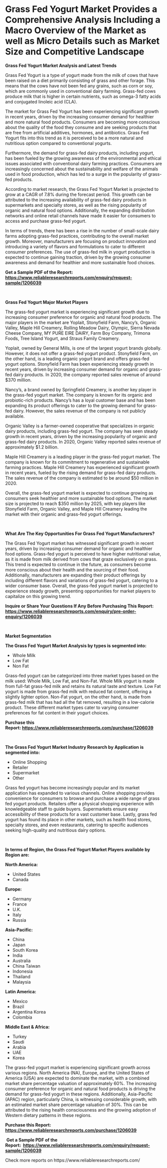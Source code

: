 <p><h1>Grass Fed Yogurt Market Provides a Comprehensive Analysis Including a Macro Overview of the Market as well as Micro Details such as Market Size and Competitive Landscape</h1></p><p><strong>Grass Fed Yogurt Market Analysis and Latest Trends</strong></p>
<p><p>Grass Fed Yogurt is a type of yogurt made from the milk of cows that have been raised on a diet primarily consisting of grass and other forage. This means that the cows have not been fed any grains, such as corn or soy, which are commonly used in conventional dairy farming. Grass-fed cows produce milk that is higher in certain nutrients, such as omega-3 fatty acids and conjugated linoleic acid (CLA).</p><p>The market for Grass Fed Yogurt has been experiencing significant growth in recent years, driven by the increasing consumer demand for healthier and more natural food products. Consumers are becoming more conscious about the quality of the food they consume and are seeking products that are free from artificial additives, hormones, and antibiotics. Grass Fed Yogurt fits into this trend as it is perceived to be a more natural and nutritious option compared to conventional yogurts.</p><p>Furthermore, the demand for grass-fed dairy products, including yogurt, has been fueled by the growing awareness of the environmental and ethical issues associated with conventional dairy farming practices. Consumers are increasingly concerned about the sustainability and welfare of the animals used in food production, which has led to a surge in the popularity of grass-fed products.</p><p>According to market research, the Grass Fed Yogurt Market is projected to grow at a CAGR of 7.8% during the forecast period. This growth can be attributed to the increasing availability of grass-fed dairy products in supermarkets and specialty stores, as well as the rising popularity of organic and natural food options. Additionally, the expanding distribution networks and online retail channels have made it easier for consumers to access and purchase grass-fed yogurt.</p><p>In terms of trends, there has been a rise in the number of small-scale dairy farms adopting grass-fed practices, contributing to the overall market growth. Moreover, manufacturers are focusing on product innovation and introducing a variety of flavors and formulations to cater to different consumer preferences. The use of grass-fed milk in yogurt production is expected to continue gaining traction, driven by the growing consumer awareness and demand for healthier and more sustainable food choices.</p></p>
<p><strong>Get a Sample PDF of the Report:&nbsp; <a href="https://www.reliableresearchreports.com/enquiry/request-sample/1206039">https://www.reliableresearchreports.com/enquiry/request-sample/1206039</a></strong></p>
<p>&nbsp;</p>
<p><strong>Grass Fed Yogurt Major Market Players</strong></p>
<p><p>The grass-fed yogurt market is experiencing significant growth due to increasing consumer preference for organic and natural food products. The major players in the market are Yoplait, Stonyfield Farm, Nancy’s, Organic Valley, Maple Hill Creamery, Rolling Meadow Dairy, Olympic, Sierra Nevada Cheese Company, MY PURE EIRE DAIRY, Farm Boy Company, Trimona Foods, Tree Island Yogurt, and Straus Family Creamery.</p><p>Yoplait, owned by General Mills, is one of the largest yogurt brands globally. However, it does not offer a grass-fed yogurt product. Stonyfield Farm, on the other hand, is a leading organic yogurt brand and offers grass-fed yogurt options. Stonyfield Farm has been experiencing steady growth in recent years, driven by increasing consumer demand for organic and grass-fed dairy products. In 2020, the company reported sales revenue of around $370 million.</p><p>Nancy’s, a brand owned by Springfield Creamery, is another key player in the grass-fed yogurt market. The company is known for its organic and probiotic-rich products. Nancy’s has a loyal customer base and has been expanding its product offerings to cater to the growing demand for grass-fed dairy. However, the sales revenue of the company is not publicly available.</p><p>Organic Valley is a farmer-owned cooperative that specializes in organic dairy products, including grass-fed yogurt. The company has seen steady growth in recent years, driven by the increasing popularity of organic and grass-fed dairy products. In 2020, Organic Valley reported sales revenue of approximately $1.2 billion.</p><p>Maple Hill Creamery is a leading player in the grass-fed yogurt market. The company is known for its commitment to regenerative and sustainable farming practices. Maple Hill Creamery has experienced significant growth in recent years, fueled by the rising demand for grass-fed dairy products. The sales revenue of the company is estimated to be around $50 million in 2020.</p><p>Overall, the grass-fed yogurt market is expected to continue growing as consumers seek healthier and more sustainable food options. The market size is projected to reach $350 million by 2025, with key players like Stonyfield Farm, Organic Valley, and Maple Hill Creamery leading the market with their organic and grass-fed yogurt offerings.</p></p>
<p>&nbsp;</p>
<p><strong>What Are The Key Opportunities For Grass Fed Yogurt Manufacturers?</strong></p>
<p><p>The Grass Fed Yogurt market has witnessed significant growth in recent years, driven by increasing consumer demand for organic and healthier food options. Grass-fed yogurt is perceived to have higher nutritional value, as it is made from milk derived from cows that graze exclusively on grass. This trend is expected to continue in the future, as consumers become more conscious about their health and the sourcing of their food. Additionally, manufacturers are expanding their product offerings by including different flavors and variations of grass-fed yogurt, catering to a wider consumer base. Overall, the grass-fed yogurt market is projected to experience steady growth, presenting opportunities for market players to capitalize on this growing trend.</p></p>
<p><strong>Inquire or Share Your Questions If Any Before Purchasing This Report: <a href="https://www.reliableresearchreports.com/enquiry/pre-order-enquiry/1206039">https://www.reliableresearchreports.com/enquiry/pre-order-enquiry/1206039</a></strong></p>
<p>&nbsp;</p>
<p><strong>Market Segmentation</strong></p>
<p><strong>The Grass Fed Yogurt Market Analysis by types is segmented into:</strong></p>
<p><ul><li>Whole Milk</li><li>Low Fat</li><li>Non Fat</li></ul></p>
<p><p>Grass-fed yogurt can be categorized into three market types based on the milk used: Whole Milk, Low Fat, and Non-Fat. Whole Milk yogurt is made from full-fat grass-fed milk and retains its natural taste and texture. Low Fat yogurt is made from grass-fed milk with reduced fat content, offering a slightly lighter option. Non-Fat yogurt, on the other hand, is made from grass-fed milk that has had all the fat removed, resulting in a low-calorie product. These different market types cater to varying consumer preferences for fat content in their yogurt choices.</p></p>
<p><strong>Purchase this Report:&nbsp;<a href="https://www.reliableresearchreports.com/purchase/1206039">https://www.reliableresearchreports.com/purchase/1206039</a></strong></p>
<p>&nbsp;</p>
<p><strong>The Grass Fed Yogurt Market Industry Research by Application is segmented into:</strong></p>
<p><ul><li>Online Shopping</li><li>Retailer</li><li>Supermarket</li><li>Other</li></ul></p>
<p><p>Grass fed yogurt has become increasingly popular and its market application has expanded to various channels. Online shopping provides convenience for consumers to browse and purchase a wide range of grass fed yogurt products. Retailers offer a physical shopping experience with knowledgeable staff to guide buyers. Supermarkets ensure easy accessibility of these products for a vast customer base. Lastly, grass fed yogurt has found its place in other markets, such as health food stores, specialty stores, and even restaurants, catering to specific audiences seeking high-quality and nutritious dairy options.</p></p>
<p>&nbsp;</p>
<p><strong>In terms of Region, the Grass Fed Yogurt Market Players available by Region are:</strong></p>
<p>
    <p> <strong> North America: </strong>
        <ul>
            <li>United States</li>
            <li>Canada</li>
        </ul>
        </p> 
    <p> <strong> Europe: </strong>
        <ul>
            <li>Germany</li>
            <li>France</li>
            <li>U.K.</li>
            <li>Italy</li>
            <li>Russia</li>
        </ul>
        </p> 
    <p> <strong> Asia-Pacific: </strong>
        <ul>
            <li>China</li>
            <li>Japan</li>
            <li>South Korea</li>
            <li>India</li>
            <li>Australia</li>
            <li>China Taiwan</li>
            <li>Indonesia</li>
            <li>Thailand</li>
            <li>Malaysia</li>
        </ul>
        </p> 
    <p> <strong> Latin America: </strong>
        <ul>
            <li>Mexico</li>
            <li>Brazil</li>
            <li>Argentina Korea</li>
            <li>Colombia</li>
        </ul>
        </p> 
    <p> <strong> Middle East & Africa: </strong>
        <ul>
            <li>Turkey</li>
            <li>Saudi</li>
            <li>Arabia</li>
            <li>UAE</li>
            <li>Korea</li>
        </ul>
    </p>
    </p>
<p><p>The grass-fed yogurt market is experiencing significant growth across various regions. North America (NA), Europe, and the United States of America (USA) are expected to dominate the market, with a combined market share percentage valuation of approximately 60%. The increasing consumer preference for organic and natural food products is driving the demand for grass-fed yogurt in these regions. Additionally, Asia-Pacific (APAC) region, particularly China, is witnessing considerable growth, with an estimated market share percentage valuation of 30%. This can be attributed to the rising health consciousness and the growing adoption of Western dietary patterns in these regions.</p></p>
<p><strong>Purchase this Report: <a href="https://www.reliableresearchreports.com/purchase/1206039">https://www.reliableresearchreports.com/purchase/1206039</a></strong></p>
<p>&nbsp;<strong>Get a Sample PDF of the Report:&nbsp;&nbsp;<a href="https://www.reliableresearchreports.com/enquiry/request-sample/1206039">https://www.reliableresearchreports.com/enquiry/request-sample/1206039</a></strong></p>
<p><strong></strong></p>
<p>Check more reports on https://www.reliableresearchreports.com/</p>
